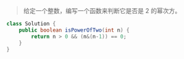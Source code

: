 > 给定一个整数，编写一个函数来判断它是否是 2 的幂次方。

```java
class Solution {
    public boolean isPowerOfTwo(int n) {
        return n > 0 && (n&(n-1)) == 0;
    }
}
```
